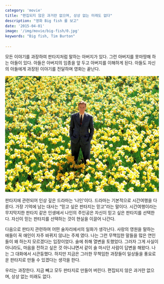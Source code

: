 ```yaml
---
category: 'movie'
title: "편집되지 않은 과거란 없으며, 상상 없는 미래도 없다"
description: "영화 Big fish 를 보고"
date: '2015-04-01'
image: '/img/movie/big-fish/0.jpg'
keywords: "Big fish, Tim Burton"

---
```


모든 이야기를 과장하여 판타지처럼 말하는 아버지가 있다. 그런 아버지를 못마땅해 하는 아들이 있다. 아들은 아버지의 임종을 앞 두고 아버지를 이해하게 된다. 아들도 자신의 아들에게 과장된 이야기를 전달하며 영화는 끝난다.

![big-fish](/img/movie/big-fish/0.jpg)

판타지에 관련되어 인상 깊은 드라마는 ‘나인'이다.  드라마는 기본적으로 시간여행을 다룬다. 가장 기억에 남는 대사는 “믿고 싶은 판타지는 믿고”라는 말이다. 시간여행이라는 무지막지한 판타지 같은 인생에서 나인의 주인공은 자신이 믿고 싶은 판타지를 선택한다. 자신이 믿는 판타지를 선택하는 것이 현실을 이끌어 나간다.

다음으로 판타지 관련하여 어떤 술자리에서의 일화가 생각난다. 사랑의 영원을 말하는 애들이 꼭 애인이 자주 바뀌지 않냐는 주제 였다. 나는 그런 무책임한 말들을 많은 연인들이 왜 하는지 모르겠다는 입장이었다. 술에 취해 열변을 토했었다. 그러자 그게 사실이 아니라도, 마음을 전하고 싶은 것 아니냐면서 같이 술 마시던 사람이 답변을 해왔다. 나는 그 대화에서 시큰둥했다. 하지만 지금은 그러한 무책임한 과장들이 일상들을 풍요로운 판타지로 만들 수 있겠다는 생각을 한다.

우리는 과장한다. 지금 빼고 모두 판타지로 만들어 버린다. 편집되지 않은 과거란 없으며, 상상 없는 미래도 없다.
